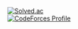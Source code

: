 [![Solved.ac](http://mazassumnida.wtf/api/v2/generate_badge?boj=seonah)](https://solved.ac/profile/seonah)  
[![CodeForces Profile](http://cf.leed.at?id=mz_en)](https://codeforces.com/profile/mz_en)